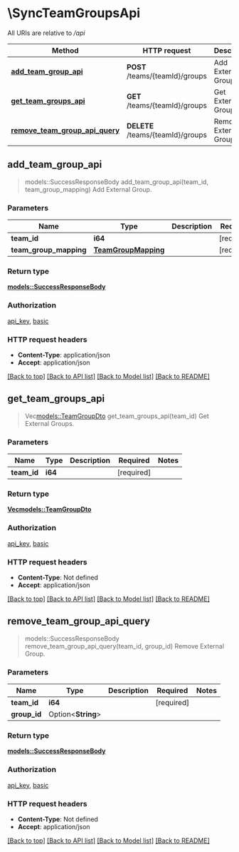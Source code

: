 # \SyncTeamGroupsApi

All URIs are relative to */api*

Method | HTTP request | Description
------------- | ------------- | -------------
[**add_team_group_api**](SyncTeamGroupsApi.md#add_team_group_api) | **POST** /teams/{teamId}/groups | Add External Group.
[**get_team_groups_api**](SyncTeamGroupsApi.md#get_team_groups_api) | **GET** /teams/{teamId}/groups | Get External Groups.
[**remove_team_group_api_query**](SyncTeamGroupsApi.md#remove_team_group_api_query) | **DELETE** /teams/{teamId}/groups | Remove External Group.



## add_team_group_api

> models::SuccessResponseBody add_team_group_api(team_id, team_group_mapping)
Add External Group.

### Parameters


Name | Type | Description  | Required | Notes
------------- | ------------- | ------------- | ------------- | -------------
**team_id** | **i64** |  | [required] |
**team_group_mapping** | [**TeamGroupMapping**](TeamGroupMapping.md) |  | [required] |

### Return type

[**models::SuccessResponseBody**](SuccessResponseBody.md)

### Authorization

[api_key](../README.md#api_key), [basic](../README.md#basic)

### HTTP request headers

- **Content-Type**: application/json
- **Accept**: application/json

[[Back to top]](#) [[Back to API list]](../README.md#documentation-for-api-endpoints) [[Back to Model list]](../README.md#documentation-for-models) [[Back to README]](../README.md)


## get_team_groups_api

> Vec<models::TeamGroupDto> get_team_groups_api(team_id)
Get External Groups.

### Parameters


Name | Type | Description  | Required | Notes
------------- | ------------- | ------------- | ------------- | -------------
**team_id** | **i64** |  | [required] |

### Return type

[**Vec<models::TeamGroupDto>**](TeamGroupDTO.md)

### Authorization

[api_key](../README.md#api_key), [basic](../README.md#basic)

### HTTP request headers

- **Content-Type**: Not defined
- **Accept**: application/json

[[Back to top]](#) [[Back to API list]](../README.md#documentation-for-api-endpoints) [[Back to Model list]](../README.md#documentation-for-models) [[Back to README]](../README.md)


## remove_team_group_api_query

> models::SuccessResponseBody remove_team_group_api_query(team_id, group_id)
Remove External Group.

### Parameters


Name | Type | Description  | Required | Notes
------------- | ------------- | ------------- | ------------- | -------------
**team_id** | **i64** |  | [required] |
**group_id** | Option<**String**> |  |  |

### Return type

[**models::SuccessResponseBody**](SuccessResponseBody.md)

### Authorization

[api_key](../README.md#api_key), [basic](../README.md#basic)

### HTTP request headers

- **Content-Type**: Not defined
- **Accept**: application/json

[[Back to top]](#) [[Back to API list]](../README.md#documentation-for-api-endpoints) [[Back to Model list]](../README.md#documentation-for-models) [[Back to README]](../README.md)

